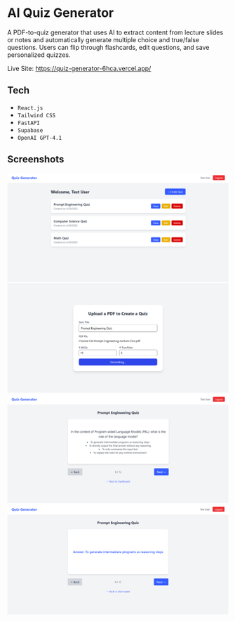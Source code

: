 # AI Quiz Generator

A PDF-to-quiz generator that uses AI to extract content from lecture slides or notes and automatically generate multiple choice and true/false questions. Users can flip through flashcards, edit questions, and save personalized quizzes.

Live Site: https://quiz-generator-6hca.vercel.app/
## Tech

-   `React.js`
-   `Tailwind CSS`
-   `FastAPI`
-   `Supabase`
-   `OpenAI GPT-4.1`

## Screenshots

<img src="./demo/home.png" alt="drawing" width="800"/>
<img src="./demo/gen_quiz.png" alt="drawing" width="800"/>
<img src="./demo/quiz_q.png" alt="drawing" width="800"/>
<img src="./demo/quiz_a.png" alt="drawing" width="800"/>
